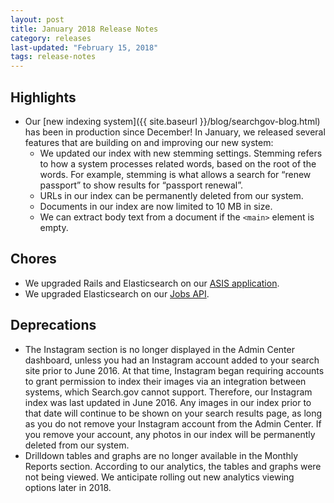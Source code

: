 ```yaml
---
layout: post
title: January 2018 Release Notes
category: releases
last-updated: "February 15, 2018"
tags: release-notes
---
```


## Highlights
* Our [new indexing system]({{ site.baseurl }}/blog/searchgov-blog.html) has been in production since December! In January, we released several features that are building on and improving our new system:
   * We updated our index with new stemming settings. Stemming refers to how a system processes related words, based on the root of the words. For example, stemming is what allows a search for “renew passport” to show results for “passport renewal”.
    * URLs in our index can be permanently deleted from our system.
    * Documents in our index are now limited to 10 MB in size.
    * We can extract body text from a document if the `<main>` element is empty.

## Chores
* We upgraded Rails and Elasticsearch on our [ASIS application](https://github.com/GSA/asis).
* We upgraded Elasticsearch on our [Jobs API](https://github.com/GSA/jobs_api).

## Deprecations
* The Instagram section is no longer displayed in the Admin Center dashboard, unless you had an Instagram account added to your search site prior to June 2016. At that time, Instagram began requiring accounts to grant permission to index their images via an integration between systems, which Search.gov cannot support. Therefore, our Instagram index was last updated in June 2016. Any images in our index prior to that date will continue to be shown on your search results page, as long as you do not remove your Instagram account from the Admin Center. If you remove your account, any photos in our index will be permanently deleted from our system.
* Drilldown tables and graphs are no longer available in the Monthly Reports section. According to our analytics, the tables and graphs were not being viewed. We anticipate rolling out new analytics viewing options later in 2018.
